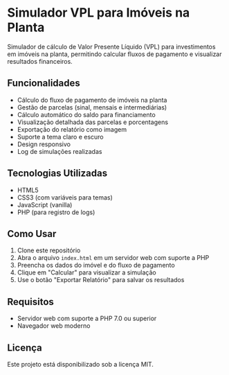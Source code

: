 # Simulador VPL para Imóveis na Planta

Simulador de cálculo de Valor Presente Líquido (VPL) para investimentos em imóveis na planta, permitindo calcular fluxos de pagamento e visualizar resultados financeiros.

## Funcionalidades

- Cálculo do fluxo de pagamento de imóveis na planta
- Gestão de parcelas (sinal, mensais e intermediárias)
- Cálculo automático do saldo para financiamento
- Visualização detalhada das parcelas e porcentagens
- Exportação do relatório como imagem
- Suporte a tema claro e escuro
- Design responsivo
- Log de simulações realizadas

## Tecnologias Utilizadas

- HTML5
- CSS3 (com variáveis para temas)
- JavaScript (vanilla)
- PHP (para registro de logs)

## Como Usar

1. Clone este repositório
2. Abra o arquivo `index.html` em um servidor web com suporte a PHP
3. Preencha os dados do imóvel e do fluxo de pagamento
4. Clique em "Calcular" para visualizar a simulação
5. Use o botão "Exportar Relatório" para salvar os resultados

## Requisitos

- Servidor web com suporte a PHP 7.0 ou superior
- Navegador web moderno

## Licença

Este projeto está disponibilizado sob a licença MIT.